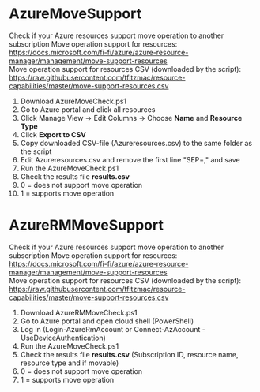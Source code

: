 # AzureMoveSupport
Check if your Azure resources support move operation to another subscription
Move operation support for resources:<br>
https://docs.microsoft.com/fi-fi/azure/azure-resource-manager/management/move-support-resources<br>
Move operation support for resources CSV (downloaded by the script):<br>
https://raw.githubusercontent.com/tfitzmac/resource-capabilities/master/move-support-resources.csv<br>

1. Download AzureMoveCheck.ps1
3. Go to Azure portal and click all resources
4. Click Manage View -> Edit Columns -> Choose **Name** and **Resource Type**
5. Click **Export to CSV**
6. Copy downloaded CSV-file (Azureresources.csv) to the same folder as the script
7. Edit Azureresources.csv and remove the first line "SEP=," and save
8. Run the AzureMoveCheck.ps1
9. Check the results file **results.csv**
10. 0 = does not support move operation
11. 1 = supports move operation

# AzureRMMoveSupport
Check if your Azure resources support move operation to another subscription
Move operation support for resources:<br>
https://docs.microsoft.com/fi-fi/azure/azure-resource-manager/management/move-support-resources<br>
Move operation support for resources CSV (downloaded by the script):<br>
https://raw.githubusercontent.com/tfitzmac/resource-capabilities/master/move-support-resources.csv<br>

1. Download AzureRMMoveCheck.ps1
2. Go to Azure portal and open cloud shell (PowerShell)
3. Log in (Login-AzureRmAccount or Connect-AzAccount -UseDeviceAuthentication)
4. Run the AzureMoveCheck.ps1
5. Check the results file **results.csv** (Subscription ID, resource name, resource type and if movable)
6. 0 = does not support move operation
7. 1 = supports move operation
